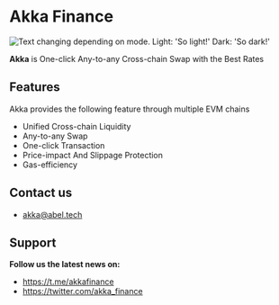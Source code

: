 # Akka Finance

<picture>
  <source media="(prefers-color-scheme: dark)" srcset="https://akka.finance/_next/static/media/lightlogo2.21fd173f.png">
  <img alt="Text changing depending on mode. Light: 'So light!' Dark: 'So dark!'" src="https://akka.finance/_next/static/media/akka-colorfull1.7b8f2180.svg">
</picture>
<!--   ![alt text](https://akka.finance/_next/static/media/lightlogo2.21fd173f.png#gh-dark-mode-only?imwidth=256)
  ![alt text](https://akka.finance/_next/static/media/akka-colorfull1.7b8f2180.svg?imwidth=96#gh-light-mode-only?imwidth=256) -->

**Akka** is One-click Any-to-any Cross-chain
Swap with the Best Rates

## Features
Akka provides the following feature through multiple EVM chains

- Unified Cross-chain Liquidity
- Any-to-any Swap
- One-click Transaction
- Price-impact And Slippage Protection
- Gas-efficiency


## Contact us
- akka@abel.tech
## Support
**Follow us the latest news on:**
- https://t.me/akkafinance
- https://twitter.com/akka_finance
